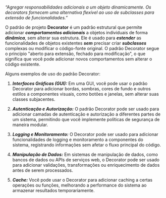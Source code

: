 *“Agregar responsabilidades adicionais a um objeto dinamicamente. Os decorators fornecem uma alternativa flexível ao uso de subclasses para extensão de funcionalidades.”*

O padrão de projeto **Decorator** é um padrão estrutural que permite adicionar ***comportamentos adicionais*** a objetos individuais de forma ***dinâmica***, sem alterar sua estrutura. Ele é usado para ***estender*** as funcionalidades de objetos existentes ***sem*** precisar criar ***subclasses*** complexas ou modificar o código-fonte original. O padrão Decorator segue o princípio "aberto para extensão, fechado para modificação", o que significa que você pode adicionar novos comportamentos sem alterar o código existente.

Alguns exemplos de uso do padrão Decorator:

1. ***Interfaces Gráficas (GUI):*** Em uma GUI, você pode usar o padrão Decorator para adicionar bordas, sombras, cores de fundo e outros estilos a componentes visuais, como botões e janelas, sem alterar suas classes subjacentes.

2. ***Autenticação e Autorização:*** O padrão Decorator pode ser usado para adicionar camadas de autenticação e autorização a diferentes partes de um sistema, permitindo que você implemente políticas de segurança de maneira modular.

3. ***Logging e Monitoramento:*** O Decorator pode ser usado para adicionar funcionalidades de logging e monitoramento a componentes do sistema, registrando informações sem afetar o fluxo principal do código.

4. ***Manipulação de Dados:*** Em sistemas de manipulação de dados, como bancos de dados ou APIs de serviços web, o Decorator pode ser usado para adicionar validações, transformações ou enriquecimento de dados antes de serem processados.

5. ***Cache:*** Você pode usar o Decorator para adicionar caching a certas operações ou funções, melhorando a performance do sistema ao armazenar resultados temporariamente.
